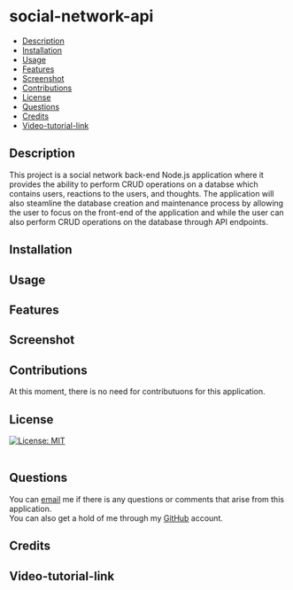# social-network-api
- [Description](#description)
- [Installation](#installation)
- [Usage](#usage)
- [Features](#features)
- [Screenshot](#screenshot)
- [Contributions](#contributions)
- [License](#license)
- [Questions](#questions)
- [Credits](#credits)
- [Video-tutorial-link](#video-tutorial-link)

## Description
This project is a social network back-end Node.js application where it provides the ability to perform CRUD operations on a databse which contains users, reactions to the users, and thoughts. The application will also steamline the database creation and maintenance process by allowing the user to focus on the front-end of the application and while the user can also perform CRUD operations on the database through API endpoints.
## Installation

## Usage

## Features

## Screenshot

## Contributions
At this moment, there is no need for contributuons for this application.<br>
## License
[![License: MIT](https://img.shields.io/badge/License-MIT-yellow.svg)](https://opensource.org/license/MIT) <br><br>
## Questions
You can [email](rayito.aguirre94@gmail.com) me if there is any questions or comments that arise from this application.<br>
You can also get a hold of me through my [GitHub](https://github.com/itsrayito) account.
## Credits

## Video-tutorial-link